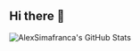 ## Hi there 👋

<img align="left" alt="AlexSimafranca's GitHub Stats" src="https://github-readme-stats-sigma-three-28.vercel.app/api?username=anuraghazra" />

<!--
**AlexSimafranca/alexsimafranca** is a ✨ _special_ ✨ repository because its `README.md` (this file) appears on your GitHub profile.

Here are some ideas to get you started:

- 🔭 I’m currently working on ...
- 🌱 I’m currently learning ...
- 👯 I’m looking to collaborate on ...
- 🤔 I’m looking for help with ...
- 💬 Ask me about ...
- 📫 How to reach me: ...
- 😄 Pronouns: ...
- ⚡ Fun fact: ...
-->
